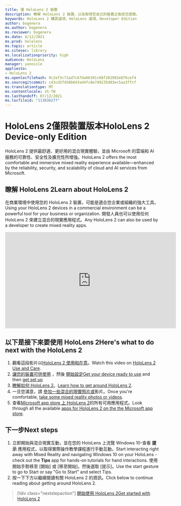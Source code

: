 ```yaml
---
title: 僅 HoloLens 2 裝置
description: 瞭解 HoloLens 2 裝置，以及取得您自己的裝置之後該怎麼做。
keywords: HoloLens 2 購買選項、HoloLens 選項、Developer Edition
author: bogenera
ms.author: bogenera
ms.reviewer: bogenera
ms.date: 4/12/2021
ms.prod: hololens
ms.topic: article
ms.sitesec: library
ms.localizationpriority: high
audience: HoloLens
manager: yannisle
appliesto:
- HoloLens 2
ms.openlocfilehash: 9c2ef3c71ad7c67da66391c68f302983e876cef4
ms.sourcegitcommit: c43cd2f450b643ad4fc8e749235d03ec5aa3ffcf
ms.translationtype: MT
ms.contentlocale: zh-TW
ms.lasthandoff: 07/12/2021
ms.locfileid: "113636277"
---
```

# <a name="hololens-2-device-only-edition"></a><span data-ttu-id="f368e-104">HoloLens 2僅限裝置版本</span><span class="sxs-lookup"><span data-stu-id="f368e-104">HoloLens 2 Device-only Edition</span></span>

<span data-ttu-id="f368e-105">HoloLens 2 提供最舒適、更好用的混合現實體驗，並由 Microsoft 的雲端和 AI 服務的可靠性、安全性及擴充性所增強。</span><span class="sxs-lookup"><span data-stu-id="f368e-105">HoloLens 2 offers the most comfortable and immersive mixed reality experience available—enhanced by the reliability, security, and scalability of cloud and AI services from Microsoft.</span></span>

## <a name="learn-about-hololens-2"></a><span data-ttu-id="f368e-106">瞭解 HoloLens 2</span><span class="sxs-lookup"><span data-stu-id="f368e-106">Learn about HoloLens 2</span></span>
<span data-ttu-id="f368e-107">在商業環境中使用您的 HoloLens 2 裝置，可能是適合您企業或組織的強大工具。</span><span class="sxs-lookup"><span data-stu-id="f368e-107">Using your HoloLens 2 devices in a commercial environment can be a powerful tool for your business or organization.</span></span> <span data-ttu-id="f368e-108">開發人員也可以使用任何 HoloLens 2 來建立混合的現實應用程式。</span><span class="sxs-lookup"><span data-stu-id="f368e-108">Any HoloLens 2 can also be used by a developer to create mixed reality apps.</span></span>

<iframe width="560" height="315" src="https://www.youtube.com/embed/XwOnHqiNAeU" frameborder="0" allow="accelerometer; autoplay; clipboard-write; encrypted-media; gyroscope; picture-in-picture" allowfullscreen></iframe>

## <a name="heres-what-to-do-next-with-the-hololens-2"></a><span data-ttu-id="f368e-109">以下是接下來要使用 HoloLens 2</span><span class="sxs-lookup"><span data-stu-id="f368e-109">Here's what to do next with the HoloLens 2</span></span>

1. <span data-ttu-id="f368e-110">觀看這段影片以[HoloLens 2 使用和在意](/hololens/hololens2-maintenance##HoloLens-2-Use-and-Care)。</span><span class="sxs-lookup"><span data-stu-id="f368e-110">Watch this video on [HoloLens 2 Use and Care](/hololens/hololens2-maintenance##HoloLens-2-Use-and-Care).</span></span>
1. <span data-ttu-id="f368e-111">[讓您的裝置可供使用](/hololens/hololens2-setup) ，然後 [開始設定](/hololens/hololens2-start)</span><span class="sxs-lookup"><span data-stu-id="f368e-111">[Get your device ready to use](/hololens/hololens2-setup) and then [get set up](/hololens/hololens2-start)</span></span>
1. <span data-ttu-id="f368e-112">[瞭解如何 HoloLens 2](/hololens/holographic-home)。</span><span class="sxs-lookup"><span data-stu-id="f368e-112">[Learn how to get around HoloLens 2](/hololens/holographic-home).</span></span>
1. <span data-ttu-id="f368e-113">一旦您滿意，請 [參加一些混合的現實照片或](/hololens/holographic-photos-and-videos)影片。</span><span class="sxs-lookup"><span data-stu-id="f368e-113">Once you're comfortable, [take some mixed reality photos or videos](/hololens/holographic-photos-and-videos).</span></span>
1. <span data-ttu-id="f368e-114">查看[Microsoft app store 上 HoloLens 2](/hololens/holographic-store-apps)的所有可用應用程式。</span><span class="sxs-lookup"><span data-stu-id="f368e-114">Look through all the available [apps for HoloLens 2 on the the Microsoft app store](/hololens/holographic-store-apps).</span></span>

## <a name="next-steps"></a><span data-ttu-id="f368e-115">下一步</span><span class="sxs-lookup"><span data-stu-id="f368e-115">Next steps</span></span>

1. <span data-ttu-id="f368e-116">立即開始與混合現實互動，並在您的 HoloLens 上流覽 Windows 10-查看 **提示** 應用程式，以取得實際操作教學課程進行手動互動。</span><span class="sxs-lookup"><span data-stu-id="f368e-116">Start interacting right away with Mixed Reality and navigating Windows 10 on your HoloLens - check out the **Tips** app for hands-on tutorials for hand interactions.</span></span> <span data-ttu-id="f368e-117">使用開始手勢移至 [開始] 或 [移至開始]，然後選取 [提示]。</span><span class="sxs-lookup"><span data-stu-id="f368e-117">Use the start gesture to go to Start or say "Go to Start" and select Tips.</span></span>
1. <span data-ttu-id="f368e-118">按一下下方以繼續閱讀有關 HoloLens 2 的資訊。</span><span class="sxs-lookup"><span data-stu-id="f368e-118">Click below to continue reading about getting around HoloLens 2.</span></span>

> [!div class="nextstepaction"]
> [<span data-ttu-id="f368e-119">開始使用 HoloLens 2</span><span class="sxs-lookup"><span data-stu-id="f368e-119">Get started with HoloLens 2</span></span>](hololens2-basic-usage.md)